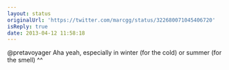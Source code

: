 ```yaml
---
layout: status
originalUrl: 'https://twitter.com/marcgg/status/322680071045406720'
isReply: true
date: 2013-04-12 11:58:18
---
```


@pretavoyager Aha yeah, especially in winter (for the cold) or summer (for the smell) ^^
